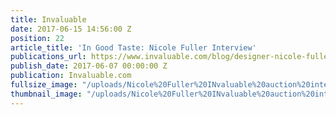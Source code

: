 ```yaml
---
title: Invaluable
date: 2017-06-15 14:56:00 Z
position: 22
article_title: 'In Good Taste: Nicole Fuller Interview'
publications_url: https://www.invaluable.com/blog/designer-nicole-fuller-qa/
publish_date: 2017-06-07 00:00:00 Z
publication: Invaluable.com
fullsize_image: "/uploads/Nicole%20Fuller%20INvaluable%20auction%20interior%20designer%20interview.jpg"
thumbnail_image: "/uploads/Nicole%20Fuller%20INvaluable%20auction%20interior%20designer%20interview.jpg"
---
```


